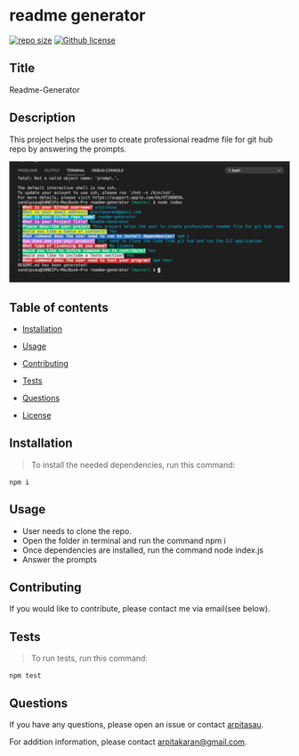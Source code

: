 # readme generator

[![repo size](https://img.shields.io/github/repo-size/arpitasau/readme-generator)](https://github.com/arpitasau/readme-generator) [![Github license](https://img.shields.io/badge/license-MIT-blue.svg)](https://lbesson.mit-license.org/)

## Title

Readme-Generator


## Description

This project helps the user to create professional readme file for git hub repo by answering the prompts.

<img src="/utils/terminal.png">


## Table of contents

* [Installation](#installation)

* [Usage](#usage)

* [Contributing](#contributing)

* [Tests](#tests)

* [Questions](#questions)

* [License](#license)

## Installation

>To install the needed dependencies, run this command:

```
npm i
```

## Usage

* User needs to clone the repo.
* Open the folder in terminal and run the command npm i
* Once dependencies are installed, run the command node index.js
* Answer the prompts


## Contributing

If you would like to contribute, please contact me via email(see below).

## Tests

>To run tests, run this command:

```
npm test
```

## Questions

If you have any questions, please open an issue or contact [arpitasau](https://github.com/arpitasau).

For addition information, please contact arpitakaran@gmail.com.
